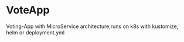 # VoteApp

Voting-App with MicroService architecture,runs on k8s with kustomize, helm or deployment.yml
